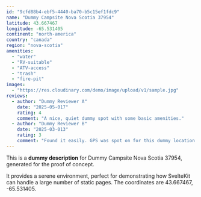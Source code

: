 ```yaml
---
id: "9cfd88b4-ebf5-4440-ba70-b5c15ef1fdc9"
name: "Dummy Campsite Nova Scotia 37954"
latitude: 43.667467
longitude: -65.531405
continent: "north-america"
country: "canada"
region: "nova-scotia"
amenities:
  - "water"
  - "RV-suitable"
  - "ATV-access"
  - "trash"
  - "fire-pit"
images:
  - "https://res.cloudinary.com/demo/image/upload/v1/sample.jpg"
reviews:
  - author: "Dummy Reviewer A"
    date: "2025-05-017"
    rating: 4
    comment: "A nice, quiet dummy spot with some basic amenities."
  - author: "Dummy Reviewer B"
    date: "2025-03-013"
    rating: 3
    comment: "Found it easily. GPS was spot on for this dummy location."
---
```


This is a **dummy description** for Dummy Campsite Nova Scotia 37954, generated for the proof of concept.

It provides a serene environment, perfect for demonstrating how SvelteKit can handle a large number of static pages. The coordinates are 43.667467, -65.531405.

